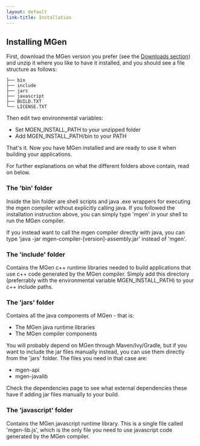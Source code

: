 ```yaml
---
layout: default
link-title: Installation
---
```


## Installing MGen

First, download the MGen version you prefer (see the [Downloads section](index_e0_Downloads.html)) and unzip it where you like to have it installed, and you should see a file structure as follows:

    ├── bin
    ├── include
    ├── jars
    ├── javascript
    ├── BUILD.TXT
    └── LICENSE.TXT


Then edit two environmental variables:

 * Set MGEN_INSTALL_PATH to your unzipped folder
 * Add MGEN_INSTALL_PATH/bin to your PATH

That's it. Now you have MGen installed and are ready to use it when building your applications.

For further explanations on what the different folders above contain, read on below.


### The 'bin' folder

Inside the bin folder are shell scripts and java .exe wrappers for executing the mgen compiler without explicitly calling java. If you followed the installation instruction above, you can simply type 'mgen' in your shell to run the MGen compiler.

If you instead want to call the mgen compiler directly with java, you can type 'java -jar mgen-compiler-[version]-assembly.jar' instead of 'mgen'.


### The 'include' folder

Contains the MGen c++ runtime libraries needed to build applications that use c++ code generated by the MGen compiler. Simply add this directory (preferrably with the environmental variable MGEN_INSTALL_PATH) to your c++ include paths.


### The 'jars' folder

Contains all the java components of MGen - that is:

 * The MGen java runtime libraries 
 * The MGen compiler components

You will probably depend on MGen through Maven/Ivy/Gradle, but if you want to include the jar files manually instead, you can use them directly from the 'jars' folder. The files you need in that case are:

 * mgen-api
 * mgen-javalib

Check the dependencies page to see what external dependencies these have if adding jar files manually to your build.


### The 'javascript' folder

Contains the MGen javascript runtime library. This is a single file called 'mgen-lib.js', which is the only file you need to use javascript code generated by the MGen compiler.





